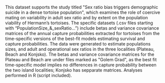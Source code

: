 This dataset supports the study titled "Sex ratio bias triggers demographic suicide in a dense tortoise population", which examines the role of coercive mating on variability in adult sex ratio and by extent on the population viability of Hermann’s tortoises. The specific datasets (.csv files starting with “PopulationSize_&_sexRatio…”) include betas and variance covariance matrices of the annual capture probabilities extracted for tortoises from the time-specific versions of the best-fit models estimating survival and capture probabilities. The data were generated to estimate populations sizes, and adult and operational sex ratios in the three localities (Plateau, Beach and Konjsko). The betas and variance covariance matrices for the Plateau and Beach are under files marked as "Golem Grad", as the best fit time-specific model implies no differences in capture probability between the two island localities; Konjsko has sepparate matrices. Analyses performed in R (script included).
